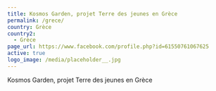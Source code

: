 ```yaml
---
title: Kosmos Garden, projet Terre des jeunes en Grèce
permalink: /grece/
country: Grèce
country2:
  - Grèce
page_url: https://www.facebook.com/profile.php?id=61550761067625
active: true
logo_image: /media/placeholder__.jpg
---
```

Kosmos Garden, projet Terre des jeunes en Grèce
